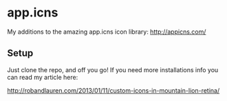 app.icns
========

My additions to the amazing app.icns icon library: http://appicns.com/

## Setup

Just clone the repo, and off you go! If you need more installations info you can read my article here:

http://robandlauren.com/2013/01/11/custom-icons-in-mountain-lion-retina/

